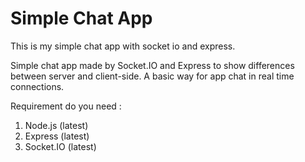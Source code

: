 # Simple Chat App
This is my simple chat app with socket io and express.

Simple chat app made by Socket.IO and Express to show differences between server and client-side. 
A basic way for app chat in real time connections.

Requirement do you need :
1. Node.js (latest)
2. Express (latest)
3. Socket.IO (latest)
